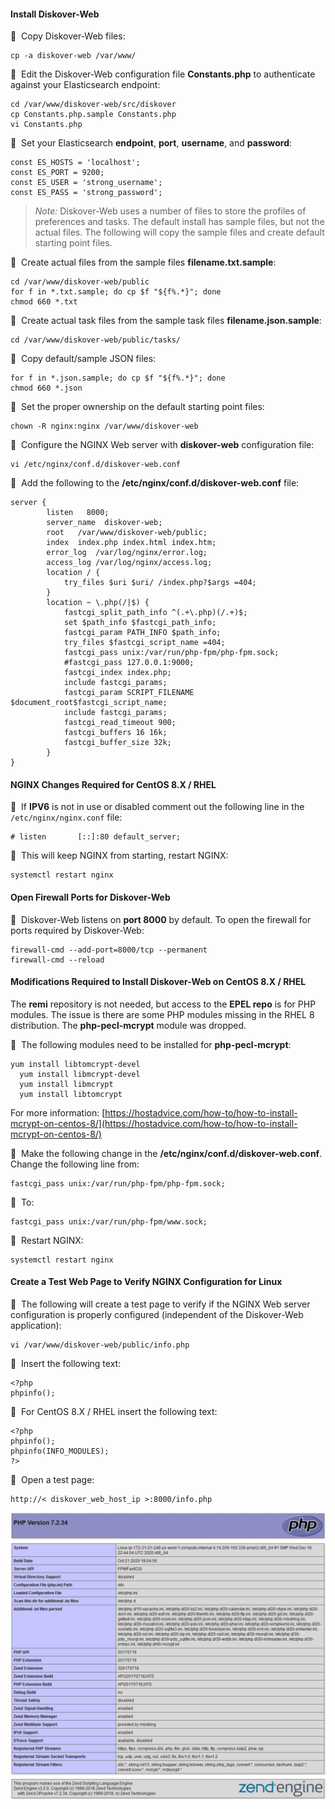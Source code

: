 #### Install Diskover-Web

🔴 &nbsp;Copy Diskover-Web files:
```
cp -a diskover-web /var/www/
```

🔴 &nbsp;Edit the Diskover-Web configuration file **Constants.php** to authenticate against your Elasticsearch endpoint:
```
cd /var/www/diskover-web/src/diskover
cp Constants.php.sample Constants.php
vi Constants.php
```

<p id="change_user_pass_linux"></p>

🔴 &nbsp;Set your Elasticsearch **endpoint**, **port**, **username**, and **password**:
```
const ES_HOSTS = 'localhost';
const ES_PORT = 9200;
const ES_USER = 'strong_username';
const ES_PASS = 'strong_password';
```
>_Note:_ Diskover-Web uses a number of files to store the profiles of preferences and tasks. The default install has sample files, but not the actual files. The following will copy the sample files and create default starting point files.

🔴 &nbsp;Create actual files from the sample files **filename.txt.sample**:
```
cd /var/www/diskover-web/public
for f in *.txt.sample; do cp $f "${f%.*}"; done
chmod 660 *.txt
```

🔴 &nbsp;Create actual task files from the sample task files **filename.json.sample**:
```
cd /var/www/diskover-web/public/tasks/
```

🔴 &nbsp;Copy default/sample JSON files:
```
for f in *.json.sample; do cp $f "${f%.*}"; done
chmod 660 *.json
```

🔴 &nbsp;Set the proper ownership on the default starting point files:
```
chown -R nginx:nginx /var/www/diskover-web
```

🔴 &nbsp;Configure the NGINX Web server with **diskover-web** configuration file:
```
vi /etc/nginx/conf.d/diskover-web.conf
```

🔴 &nbsp;Add the following to the **/etc/nginx/conf.d/diskover-web.conf** file:
```
server {
        listen   8000;
        server_name  diskover-web;
        root   /var/www/diskover-web/public;
        index  index.php index.html index.htm;
        error_log  /var/log/nginx/error.log;
        access_log /var/log/nginx/access.log;
        location / {
            try_files $uri $uri/ /index.php?$args =404;
        }
        location ~ \.php(/|$) {
            fastcgi_split_path_info ^(.+\.php)(/.+)$;
            set $path_info $fastcgi_path_info;
            fastcgi_param PATH_INFO $path_info;
            try_files $fastcgi_script_name =404; 
            fastcgi_pass unix:/var/run/php-fpm/php-fpm.sock;
            #fastcgi_pass 127.0.0.1:9000;
            fastcgi_index index.php;
            include fastcgi_params;
            fastcgi_param SCRIPT_FILENAME $document_root$fastcgi_script_name;
            include fastcgi_params;
            fastcgi_read_timeout 900;
            fastcgi_buffers 16 16k;
            fastcgi_buffer_size 32k;
        }
}
```

#### NGINX Changes Required for CentOS 8.X / RHEL

🔴 &nbsp;If **IPV6** is not in use or disabled comment out the following line in the `/etc/nginx/nginx.conf` file:
```
# listen       [::]:80 default_server;
```

🔴 &nbsp;This will keep NGINX from starting, restart NGINX:
```
systemctl restart nginx
```

#### Open Firewall Ports for Diskover-Web

🔴 &nbsp;Diskover-Web listens on **port 8000** by default. To open the firewall for ports required by Diskover-Web:
```
firewall-cmd --add-port=8000/tcp --permanent
firewall-cmd --reload
```

#### Modifications Required to Install Diskover-Web on CentOS 8.X / RHEL

The **remi** repository is not needed, but access to the **EPEL repo** is for PHP modules. The issue is there are some PHP modules missing in the RHEL 8 distribution. The **php-pecl-mcrypt** module was dropped.

🔴 &nbsp;The following modules need to be installed for **php-pecl-mcrypt**:
```
yum install libtomcrypt-devel
  yum install libmcrypt-devel
  yum install libmcrypt
  yum install libtomcrypt
```

For more information: [https://hostadvice.com/how-to/how-to-install-mcrypt-on-centos-8/](https://hostadvice.com/how-to/how-to-install-mcrypt-on-centos-8/)

🔴 &nbsp;Make the following change in the **/etc/nginx/conf.d/diskover-web.conf**. Change the following line from:
```
fastcgi_pass unix:/var/run/php-fpm/php-fpm.sock;
```

🔴 &nbsp;To:
```
fastcgi_pass unix:/var/run/php-fpm/www.sock;
```

🔴 &nbsp;Restart NGINX:
```
systemctl restart nginx
```

#### Create a Test Web Page to Verify NGINX Configuration for Linux

🔴 &nbsp;The following will create a test page to verify if the NGINX Web server configuration is properly configured (independent of the Diskover-Web application):
```
vi /var/www/diskover-web/public/info.php
```

🔴 &nbsp;Insert the following text:
```
<?php
phpinfo();
```

🔴 &nbsp;For CentOS 8.X / RHEL insert the following text:
```
<?php
phpinfo();
phpinfo(INFO_MODULES);
?>
```

🔴 &nbsp;Open a test page:
```
http://< diskover_web_host_ip >:8000/info.php
```

![Image: Test Web Server Configuration for Linux](images/image_diskover_web_install_for_linux_test_php.png)
